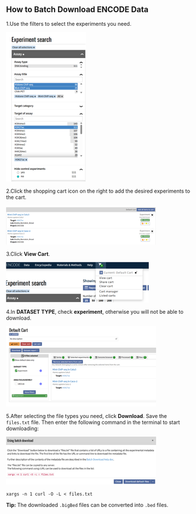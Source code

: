 ## **How to Batch Download ENCODE Data**

1.Use the filters to select the experiments you need.

<img src="_static/ENCODE/01.png" alt="RTDimport" style="zoom:40%;" />

2.Click the shopping cart icon on the right to add the desired experiments to the cart.

<img src="_static/ENCODE/02.png" alt="RTDimport" style="zoom:40%;" />

3.Click **View Cart**.

<img src="_static/ENCODE/03.png" alt="RTDimport" style="zoom:40%;" />

4.In **DATASET TYPE**, check **experiment**, otherwise you will not be able to download. 

<img src="_static/ENCODE/04.png" alt="RTDimport" style="zoom:40%;" />

5.After selecting the file types you need, click **Download**. Save the `files.txt` file. Then enter the following command in the terminal to start downloading:

<img src="_static/ENCODE/05.png" alt="RTDimport" style="zoom:40%;" />

```
xargs -n 1 curl -O -L < files.txt
```

**Tip:** The downloaded `.bigBed` files can be converted into `.bed` files.

